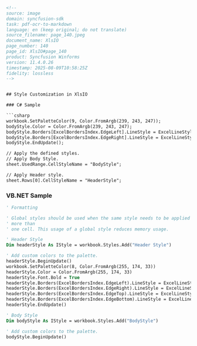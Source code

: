 ```html
<!-- 
source: image
domain: syncfusion-sdk
task: pdf-ocr-to-markdown
language: en (keep original; do not translate)
source_filename: page_140.jpeg
document_name: XlsIO
page_number: 140
page_id: XlsIO#page_140
product: Syncfusion Winforms
version: 11.4.0.26
timestamp: 2025-08-09T10:58:25Z
fidelity: lossless
-->


## Style Customization in XlsIO

### C# Sample

```csharp
workbook.SetPaletteColor(9, Color.FromArgb(239, 243, 247)); 
bodyStyle.Color = Color.FromArgb(239, 243, 247); 
bodyStyle.Borders[ExcelBordersIndex.EdgeLeft].LineStyle = ExcelLineStyle.Thin; 
bodyStyle.Borders[ExcelBordersIndex.EdgeRight].LineStyle = ExcelLineStyle.Thin; 
bodyStyle.EndUpdate(); 

// Apply the defined styles. 
// Apply Body Style. 
sheet.UsedRange.CellStyleName = "BodyStyle"; 

// Apply Header style. 
sheet.Rows[0].CellStyleName = "HeaderStyle";
```

### VB.NET Sample

```vb
' Formatting

' Global styles should be used when the same style needs to be applied to
' more than 
' one cell. This usage of a global style reduces memory usage.

' Header Style
Dim headerStyle As IStyle = workbook.Styles.Add("Header Style")

' Add custom colors to the palette.
headerStyle.BeginUpdate()
workbook.SetPaletteColor(8, Color.FromArgb(255, 174, 33))
headerStyle.Color = Color.FromArgb(255, 174, 33)
headerStyle.Font.Bold = True
headerStyle.Borders(ExcelBordersIndex.EdgeLeft).LineStyle = ExcelLineStyle.Thin
headerStyle.Borders(ExcelBordersIndex.EdgeRight).LineStyle = ExcelLineStyle.Thin
headerStyle.Borders(ExcelBordersIndex.EdgeTop).LineStyle = ExcelLineStyle.Thin
headerStyle.Borders(ExcelBordersIndex.EdgeBottom).LineStyle = ExcelLineStyle.Thin
headerStyle.EndUpdate()

' Body Style
Dim bodyStyle As IStyle = workbook.Styles.Add("BodyStyle")

' Add custom colors to the palette.
bodyStyle.BeginUpdate()
```

<!-- tags: [xlsio, styles, formatting, global style, header style, body style, color palette, borders, thin line, VB.NET, C#] keywords: [workbook, setpalettecolor, color, font, bold, borders, linestyle, usedrange, cellstylename, beginupdate, endupdate] -->
```